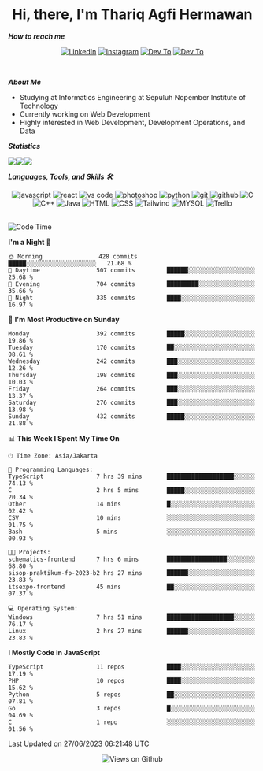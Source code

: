 <div align="center">
  <h1>Hi, there, I'm Thariq Agfi Hermawan</h1>
</div>


***How to reach me***
<p align='center'>
   <a href="https://www.linkedin.com/in/thariqagfihermawan" target="_blank"><img src="https://img.shields.io/badge/LinkedIn-0077B5?style=for-the-badge&logo=linkedin&logoColor=white" alt="LinkedIn"></a>
   <a href="https://www.instagram.com/thoriqagfi" target="_blank"><img src="https://img.shields.io/badge/Instagram-E4405F?style=for-the-badge&logo=instagram&logoColor=white" alt="Instagram"></a>
   <a href="https://medium.com/@thoriq.aghfi60" target="_blank"><img src="https://img.shields.io/badge/Medium-12100E?style=for-the-badge&logo=medium&logoColor=white" alt="Dev To"></a>
   <a href="https://linktr.ee/thoriqagfi" target="_blank"><img src="https://img.shields.io/badge/linktree-1de9b6?style=for-the-badge&logo=linktree&logoColor=white" alt="Dev To"></a>
</p>

<br>

***About Me***
- Studying at Informatics Engineering at Sepuluh Nopember Institute of Technology
- Currently working on Web Development
- Highly interested in Web Development, Development Operations, and Data

***Statistics***

<!-- [![GitHub Streak](http://github-readme-streak-stats.herokuapp.com?user=thoriqagfi&theme=dark)](https://git.io/streak-stats) -->

<div align="center">
  <div style="display: flex;">
    <img src="http://github-readme-streak-stats.herokuapp.com?user=thoriqagfi&theme=chartreuse-dark"/>
    <img src="https://github-readme-stats.vercel.app/api/top-langs/?username=thoriqagfi&layout=compact&&theme=chartreuse-dark&langs_count=8)](https://github.com/thoriqagfi"/>
    <img src="https://github-readme-stats.vercel.app/api?username=thoriqagfi&show_icons=true&theme=chartreuse-dark"/>
  </div>
</div>

<!-- [![Top Langs](https://github-readme-stats.vercel.app/api/top-langs/?username=thoriqagfi&layout=compact&&theme=chartreuse-dark&langs_count=8)](https://github.com/thoriqagfi)
< ![Agfi's GitHub stats](https://github-readme-stats.vercel.app/api?username=thoriqagfi&show_icons=true&theme=chartreuse-dark) -->

***Languages, Tools, and Skills 🛠***

  <div align="center">
    <img src="https://img.shields.io/badge/JavaScript-F7DF1E?style=for-the-badge&logo=javascript&logoColor=black" alt="javascript" />
    <img src="https://img.shields.io/badge/React-61DAFB?style=for-the-badge&logo=react&logoColor=black" alt="react" />
    <img src="https://img.shields.io/badge/vs%20code-007ACC?style=for-the-badge&logo=visual%20studio%20code&logoColor=white" alt="vs code" />
    <img src="https://img.shields.io/badge/adobe%20photoshop-31A8FF?style=for-the-badge&logo=adobe%20photoshop&logoColor=white" alt="photoshop" />
    <img src="https://img.shields.io/badge/python-3776AB?style=for-the-badge&logo=python&logoColor=white" alt="python" />
    <img src="https://img.shields.io/badge/Git-F05032?style=for-the-badge&logo=git&logoColor=white" alt="git" />
    <img src="https://img.shields.io/badge/GitHub-100000?style=for-the-badge&logo=github&logoColor=white" alt="github" />
    <img src="https://img.shields.io/badge/c-%2300599C.svg?style=for-the-badge&logo=c&logoColor=white" alt="C" />
    <img src="https://img.shields.io/badge/c++-%2300599C.svg?style=for-the-badge&logo=c%2B%2B&logoColor=white" alt="C++" />
    <img src="https://img.shields.io/badge/Java-ED8B00?style=for-the-badge&logo=java&logoColor=white" alt="Java"/>
    <img src="https://img.shields.io/badge/HTML5-E34F26?style=for-the-badge&logo=html5&logoColor=white" alt="HTML" />
    <img src="https://img.shields.io/badge/CSS-239120?&style=for-the-badge&logo=css3&logoColor=white" alt ="CSS" />
    <img src="https://img.shields.io/badge/tailwindcss-%2338B2AC.svg?style=for-the-badge&logo=tailwind-css&logoColor=white" alt="Tailwind" />
    <img src="https://img.shields.io/badge/MySQL-00000F?style=for-the-badge&logo=mysql&logoColor=white" alt="MYSQL" />
    <img src="https://img.shields.io/badge/Trello-%23026AA7.svg?style=for-the-badge&logo=Trello&logoColor=white" alt="Trello" />
  </div><br>

<!--START_SECTION:waka-->
![Code Time](http://img.shields.io/badge/Code%20Time-516%20hrs%2016%20mins-blue)

**I'm a Night 🦉** 

```text
🌞 Morning                428 commits         █████░░░░░░░░░░░░░░░░░░░░   21.68 % 
🌆 Daytime                507 commits         ██████░░░░░░░░░░░░░░░░░░░   25.68 % 
🌃 Evening                704 commits         █████████░░░░░░░░░░░░░░░░   35.66 % 
🌙 Night                  335 commits         ████░░░░░░░░░░░░░░░░░░░░░   16.97 % 
```
📅 **I'm Most Productive on Sunday** 

```text
Monday                   392 commits         █████░░░░░░░░░░░░░░░░░░░░   19.86 % 
Tuesday                  170 commits         ██░░░░░░░░░░░░░░░░░░░░░░░   08.61 % 
Wednesday                242 commits         ███░░░░░░░░░░░░░░░░░░░░░░   12.26 % 
Thursday                 198 commits         ███░░░░░░░░░░░░░░░░░░░░░░   10.03 % 
Friday                   264 commits         ███░░░░░░░░░░░░░░░░░░░░░░   13.37 % 
Saturday                 276 commits         ███░░░░░░░░░░░░░░░░░░░░░░   13.98 % 
Sunday                   432 commits         █████░░░░░░░░░░░░░░░░░░░░   21.88 % 
```


📊 **This Week I Spent My Time On** 

```text
🕑︎ Time Zone: Asia/Jakarta

💬 Programming Languages: 
TypeScript               7 hrs 39 mins       ███████████████████░░░░░░   74.13 % 
C                        2 hrs 5 mins        █████░░░░░░░░░░░░░░░░░░░░   20.34 % 
Other                    14 mins             █░░░░░░░░░░░░░░░░░░░░░░░░   02.42 % 
CSV                      10 mins             ░░░░░░░░░░░░░░░░░░░░░░░░░   01.75 % 
Bash                     5 mins              ░░░░░░░░░░░░░░░░░░░░░░░░░   00.93 % 

🐱‍💻 Projects: 
schematics-frontend      7 hrs 6 mins        █████████████████░░░░░░░░   68.80 % 
sisop-praktikum-fp-2023-b2 hrs 27 mins       ██████░░░░░░░░░░░░░░░░░░░   23.83 % 
itsexpo-frontend         45 mins             ██░░░░░░░░░░░░░░░░░░░░░░░   07.37 % 

💻 Operating System: 
Windows                  7 hrs 51 mins       ███████████████████░░░░░░   76.17 % 
Linux                    2 hrs 27 mins       ██████░░░░░░░░░░░░░░░░░░░   23.83 % 
```

**I Mostly Code in JavaScript** 

```text
TypeScript               11 repos            ████░░░░░░░░░░░░░░░░░░░░░   17.19 % 
PHP                      10 repos            ████░░░░░░░░░░░░░░░░░░░░░   15.62 % 
Python                   5 repos             ██░░░░░░░░░░░░░░░░░░░░░░░   07.81 % 
Go                       3 repos             █░░░░░░░░░░░░░░░░░░░░░░░░   04.69 % 
C                        1 repo              ░░░░░░░░░░░░░░░░░░░░░░░░░   01.56 % 
```




 Last Updated on 27/06/2023 06:21:48 UTC
<!--END_SECTION:waka-->

<div align="center">
<img src="https://komarev.com/ghpvc/?username=thoriqagfi&color=blue" alt="Views on Github" />
</div>